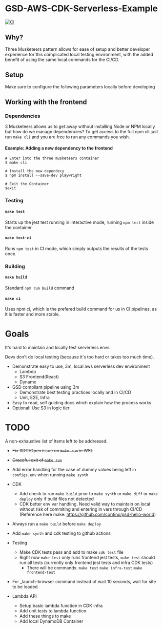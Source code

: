 # GSD-AWS-CDK-Serverless-Example
[![CI](https://github.com/chrishart0/gsd-aws-cdk-serverless-example/actions/workflows/CI.yml/badge.svg)](https://github.com/chrishart0/gsd-aws-cdk-serverless-example/actions/workflows/CI.yml)

## Why?
Three Musketeers pattern allows for ease of setup and better developer experience for this complicated local testing environment, with the added benefit of using the same local commands for the CI/CD.


## Setup
Make sure to configure the following parameters locally before developing

## Working with the frontend

### Dependencies
3 Musketeers allows us to get away without installing Node or NPM locally but how do we manage dependencies? To get access to the full npm cli just run `make cli` and you are free to run any commands you wish.

#### Example: Adding a new dependency to the frontend
```
# Enter into the three musketeers container
$ make cli

# Install the new dependecy
$ npm install --save-dev playwright

# Exit the Container
$exit
```


### Testing
#### `make test`
Starts up the jest test running in interactive mode, running `npm test` inside the container

#### `make test-ci`
Runs `npm test` in CI mode, which simply outputs the results of the tests once.

### Building
#### `make build`
Standard `npm run build` command

#### `make ci`
Uses npm ci, which is the prefered build command for us in CI pipelines, as it is faster and more stable. 


# Goals
It's hard to maintain and locally test serverless envs.

Devs don't do local testing (because it's too hard or takes too much time).

* Demonstrate easy to use, 3m, local aws serverless dev environment
  * Lambda
  * S3 Frontend(React)
  * Dynamo
* GSD compliant pipeline using 3m
  * Demonstrate best testing practices locally and in CI/CD
  * Unit, E2E, Infra
* Easy to read, self guiding docs which explain how the process works
* Optional: Use S3 in logic tier 


# TODO
A non-exhaustive list of items left to be addressed.

* ~~Fix XDG/Open issue on `make run` in WSL~~
* ~~Graceful exit of `make run`~~
* Add error handling for the case of dummy values being left in `configs.env` when running `make synth`
* CDK
  * Add check to run `make build` prior to `make synth` or `make diff` or `make deploy` only if build files not detected
  * CDK better env var handling. Need valid way to maintain on local without risk of commiting and entering in vars through CI/CD (Reference here make: https://github.com/contino/gsd-hello-world)
* Always run a `make build` before `make deploy`
* Add `make synth` and cdk testing to github actions
* Testing
  * Make CDK tests pass and add to make `cdk test` file
  * Right now `make test` only runs frontend jest tests, `make test` should run all tests (currently only frontend jest tests and infra CDK tests)
    * There will be commands: `make test` `make infra-test` `make frontend-test`
* For _launch-browser command instead of wait 10 seconds, wait for site to be loaded


* Lambda API
  * Setup basic lambda function in CDK infra
  * Add unit tests to lambda function
  * Add these things to make
  * Add local DynamoDB Container
